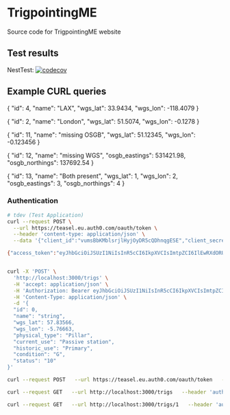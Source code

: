 # TrigpointingME

Source code for TrigpointingME website

## Test results

NestTest:
[![codecov](https://codecov.io/gh/TrigpointingUK/tuk/branch/main/graph/badge.svg?token=WAG6U0E2S6)](https://codecov.io/gh/TrigpointingUK/tuk)

## Example CURL queries

<!-- ```json
{
  "id": 2,
  "name": "test explicit id 2",
  "latitude": 51.12345,
  "longitude": -0.123456,
  "point": {
     "type": "Point",
     "coordinates": [-118.4079, 33.9434]
  }
}
```

```bash
curl -X 'POST' \
  'http://localhost:3000/trigs' \
  -H 'accept: application/json' \
  -H 'Content-Type: application/json' \
  -d '{
  "id": 2,
  "name": "test explicit id 2",
  "latitude": 51.12345,
  "longitude": -0.123456,
  "point": {
     "type": "Point",
     "coordinates": [-118.4079, 33.9434]
  }
}'
```
 -->

{
"id": 4,
"name": "LAX",
"wgs_lat": 33.9434,
"wgs_lon": -118.4079
}

{
"id": 2,
"name": "London",
"wgs_lat": 51.5074,
"wgs_lon": -0.1278
}

{
"id": 11,
"name": "missing OSGB",
"wgs_lat": 51.12345,
"wgs_lon": -0.123456
}

{
"id": 12,
"name": "missing WGS",
"osgb_eastings": 531421.98,
"osgb_northings": 137692.54
}

{
"id": 13,
"name": "Both present",
"wgs_lat": 1,
"wgs_lon": 2,
"osgb_eastings": 3,
"osgb_northings": 4
}

### Authentication

```bash
# tdev (Test Application)
curl --request POST \
  --url https://teasel.eu.auth0.com/oauth/token \
  --header 'content-type: application/json' \
  --data '{"client_id":"vumsBbKMblsrjlHyjOyDR5cQDhnqgESE","client_secret":"AfDgQG0u3Pkmu-eY_-VGgTt8u-KoSUTKIglE4lM_oYu6YVwZDkrie680NQyqaT5_","audience":"https://api.trigpointing.dev","grant_type":"client_credentials"}'

{"access_token":"eyJhbGciOiJSUzI1NiIsInR5cCI6IkpXVCIsImtpZCI6IlEwRXdORUZDTmtZeE1EUTJOVVV5TVRkRU9VRXdRamhHTmtSRlFURTBSalV6TWtNd09FWkNSZyJ9.eyJpc3MiOiJodHRwczovL3RlYXNlbC5ldS5hdXRoMC5jb20vIiwic3ViIjoidnVtc0JiS01ibHNyamxIeWpPeURSNWNRRGhucWdFU0VAY2xpZW50cyIsImF1ZCI6Imh0dHBzOi8vYXBpLnRyaWdwb2ludGluZy5kZXYiLCJpYXQiOjE2NDA2NDk1NjYsImV4cCI6MTY0MDczNTk2NiwiYXpwIjoidnVtc0JiS01ibHNyamxIeWpPeURSNWNRRGhucWdFU0UiLCJndHkiOiJjbGllbnQtY3JlZGVudGlhbHMiLCJwZXJtaXNzaW9ucyI6W119.E1a6sRIzwGc5S-uDJ5fUsGOdjhc7GVNh1-9qRqEI0V5YTJa7BimgCoD9Hy2JwdOONO3l_GYZWWj2NQgtePqk5IgJSHpnWXOn4T2ylkZQ3N96zOU9MJRRCnn0QlKRJ2dz5G7ce2frHdxcCrAylh3X6H7sed5pCZQ74VuJ3dzoeWRJnWrhZQOQt9iG7-Xb4xMLZA9TUtAfg0Ns0rY-QwC2k0IdRjCx8WgNNZedECtv_psIJPLQG6tvOfCWRGazh4H-cHZ02QW7Fs9KmwBiAgNico8qWfgwpCid5a9CMaR3x8abJw2cVI12bs92-RpHA5LmkQxl4uiladbVlOi6eAwnvg","expires_in":86400,"token_type":"Bearer"}


curl -X 'POST' \
  'http://localhost:3000/trigs' \
  -H 'accept: application/json' \
  -H 'Authorization: Bearer eyJhbGciOiJSUzI1NiIsInR5cCI6IkpXVCIsImtpZCI6IlEwRXdORUZDTmtZeE1EUTJOVVV5TVRkRU9VRXdRamhHTmtSRlFURTBSalV6TWtNd09FWkNSZyJ9.eyJpc3MiOiJodHRwczovL3RlYXNlbC5ldS5hdXRoMC5jb20vIiwic3ViIjoidnVtc0JiS01ibHNyamxIeWpPeURSNWNRRGhucWdFU0VAY2xpZW50cyIsImF1ZCI6Imh0dHBzOi8vYXBpLnRyaWdwb2ludGluZy5tZSIsImlhdCI6MTY0MDY1NjM4OCwiZXhwIjoxNjQwNzQyNzg4LCJhenAiOiJ2dW1zQmJLTWJsc3JqbEh5ak95RFI1Y1FEaG5xZ0VTRSIsImd0eSI6ImNsaWVudC1jcmVkZW50aWFscyIsInBlcm1pc3Npb25zIjpbXX0.tFhcpjhHeRUh238yiIPHFBOv-Y3oHxl9iv6QF0CXvzED3ZVjgKYCZbWLyJVxdL_oDychSe-8GIdXVKP1_zXbb3IWY9Op94XtrirWZSsxhOUS2b038cqDjYBmIL9eyVrvNAJrGl71DVTY78LeuamQxm0j4ZiyBWhsE5_fVd3xrtlzdeUUhra3z-Q1i8tGU34gFOQY1Uij8wQUI80MCoxtG_FvLJ0CnJ0epxVKOgswwiz7OD2C3OEzVUSe6PRSPuQs4FF6XGEACZdcUQdrv8xEV5rwKzo0yRATPSOWX633oG0oyuu9HVkopv0z4h1gib_h64wjf59cuf6w2fJmy07o3g' \
  -H 'Content-Type: application/json' \
  -d '{
  "id": 0,
  "name": "string",
  "wgs_lat": 57.83566,
  "wgs_lon": -5.76663,
  "physical_type": "Pillar",
  "current_use": "Passive station",
  "historic_use": "Primary",
  "condition": "G",
  "status": "10"
}'

curl --request POST   --url https://teasel.eu.auth0.com/oauth/token   --header 'content-type: application/json'   --data '{"client_id":"vumsBbKMblsrjlHyjOyDR5cQDhnqgESE","client_secret":"AfDgQG0u3Pkmu-eY_-VGgTt8u-KoSUTKIglE4lM_oYu6YVwZDkrie680NQyqaT5_","audience":"https://api.trigpointing.dev","grant_type":"client_credentials"}' | jq

curl --request GET   --url http://localhost:3000/trigs   --header 'authorization: Bearer eyJhbGciOiJSUzI1NiIsInR5cCI6IkpXVCIsImtpZCI6IlEwRXdORUZDTmtZeE1EUTJOVVV5TVRkRU9VRXdRamhHTmtSRlFURTBSalV6TWtNd09FWkNSZyJ9.eyJpc3MiOiJodHRwczovL3RlYXNlbC5ldS5hdXRoMC5jb20vIiwic3ViIjoidnVtc0JiS01ibHNyamxIeWpPeURSNWNRRGhucWdFU0VAY2xpZW50cyIsImF1ZCI6Imh0dHBzOi8vYXBpLnRyaWdwb2ludGluZy5kZXYiLCJpYXQiOjE2NDEyMjY3MjUsImV4cCI6MTY0MTMxMzEyNSwiYXpwIjoidnVtc0JiS01ibHNyamxIeWpPeURSNWNRRGhucWdFU0UiLCJzY29wZSI6ImFkbWluIHVwZGF0ZTp0cmlncyBjcmVhdGU6dHJpZ3MiLCJndHkiOiJjbGllbnQtY3JlZGVudGlhbHMiLCJwZXJtaXNzaW9ucyI6WyJhZG1pbiIsInVwZGF0ZTp0cmlncyIsImNyZWF0ZTp0cmlncyJdfQ.nNUSVLO91cpyXwhL176PzNHPSwN1hc29MTp7pRVmQicxegkZiZ3O7sq1n25K9BnDfprirQsxPAaetElebSeNvW4hBr_wk_CzQgSX18AjLt4aCSpc7YBgWOLmEgRcR1aeB_vIJDb3rmq7vC0YKZQeye9vKq4Z0CG41tXdF8H1VSvYD0pyheJj7GZlCPSP7mvuREiAeR0LNOPj7GCzYfgDRUcRp2xdJ4GTVpmHa6iikdoWpRpKTnCaj64vbBHVyUYsp-aKSI9ShseIUfoaVzBSPWF_O1rIQ5kZcbMG_XlkZ-9JOmNaR1Ce48pvbHLTcfh91p-6ZNQRpazePAdGV-RIEg' | jq | head

curl --request GET   --url http://localhost:3000/trigs/1   --header 'authorization: Bearer eyJhbGciOiJSUzI1NiIsInR5cCI6IkpXVCIsImtpZCI6IlEwRXdORUZDTmtZeE1EUTJOVVV5TVRkRU9VRXdRamhHTmtSRlFURTBSalV6TWtNd09FWkNSZyJ9.eyJpc3MiOiJodHRwczovL3RlYXNlbC5ldS5hdXRoMC5jb20vIiwic3ViIjoidnVtc0JiS01ibHNyamxIeWpPeURSNWNRRGhucWdFU0VAY2xpZW50cyIsImF1ZCI6Imh0dHBzOi8vYXBpLnRyaWdwb2ludGluZy5kZXYiLCJpYXQiOjE2NDEyMjY3MjUsImV4cCI6MTY0MTMxMzEyNSwiYXpwIjoidnVtc0JiS01ibHNyamxIeWpPeURSNWNRRGhucWdFU0UiLCJzY29wZSI6ImFkbWluIHVwZGF0ZTp0cmlncyBjcmVhdGU6dHJpZ3MiLCJndHkiOiJjbGllbnQtY3JlZGVudGlhbHMiLCJwZXJtaXNzaW9ucyI6WyJhZG1pbiIsInVwZGF0ZTp0cmlncyIsImNyZWF0ZTp0cmlncyJdfQ.nNUSVLO91cpyXwhL176PzNHPSwN1hc29MTp7pRVmQicxegkZiZ3O7sq1n25K9BnDfprirQsxPAaetElebSeNvW4hBr_wk_CzQgSX18AjLt4aCSpc7YBgWOLmEgRcR1aeB_vIJDb3rmq7vC0YKZQeye9vKq4Z0CG41tXdF8H1VSvYD0pyheJj7GZlCPSP7mvuREiAeR0LNOPj7GCzYfgDRUcRp2xdJ4GTVpmHa6iikdoWpRpKTnCaj64vbBHVyUYsp-aKSI9ShseIUfoaVzBSPWF_O1rIQ5kZcbMG_XlkZ-9JOmNaR1Ce48pvbHLTcfh91p-6ZNQRpazePAdGV-RIEg' | jq | head




```
